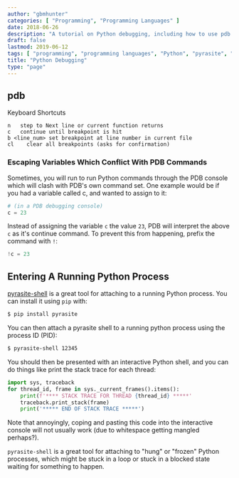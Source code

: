 ```yaml
---
author: "gbmhunter"
categories: [ "Programming", "Programming Languages" ]
date: 2018-06-26
description: "A tutorial on Python debugging, including how to use pdb."
draft: false
lastmod: 2019-06-12
tags: [ "programming", "programming languages", "Python", "pyrasite", "pdb", "escaping" ]
title: "Python Debugging"
type: "page"
---
```


## pdb

Keyboard Shortcuts

```text
n   step to Next line or current function returns   
c   continue until breakpoint is hit
b <line_num> set breakpoint at line number in current file
cl    clear all breakpoints (asks for confirmation)
```

### Escaping Variables Which Conflict With PDB Commands

Sometimes, you will run to run Python commands through the PDB console which will clash with PDB's own command set. One example would be if you had a variable called c, and wanted to assign to it:

```python
# (in a PDB debugging console)
c = 23
```

Instead of assigning the variable `c` the value `23`, PDB will interpret the above `c` as it's continue command. To prevent this from happening, prefix the command with `!`:

```python
!c = 23
```

## Entering A Running Python Process

[pyrasite-shell](http://pyrasite.readthedocs.io/en/latest/index.html) is a great tool for attaching to a running Python process. You can install it using `pip` with:

```sh    
$ pip install pyrasite
```

You can then attach a pyrasite shell to a running python process using the process ID (PID):

```sh    
$ pyrasite-shell 12345
```

You should then be presented with an interactive Python shell, and you can do things like print the stack trace for each thread:

```py    
import sys, traceback
for thread_id, frame in sys._current_frames().items():
    print(f'**** STACK TRACE FOR THREAD {thread_id} *****'
    traceback.print_stack(frame)
    print('***** END OF STACK TRACE *****')
```

Note that annoyingly, coping and pasting this code into the interactive console will not usually work (due to whitespace getting mangled perhaps?).

`pyrasite-shell` is a great tool for attaching to "hung" or "frozen" Python processes, which might be stuck in a loop or stuck in a blocked state waiting for something to happen.
